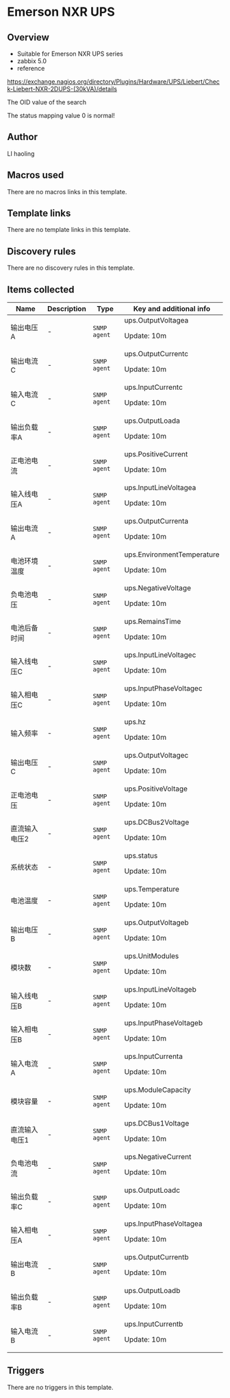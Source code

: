 # Emerson NXR UPS

## Overview

* Suitable for Emerson NXR UPS series
* zabbix 5.0
* reference


https://exchange.nagios.org/directory/Plugins/Hardware/UPS/Liebert/Check-Liebert-NXR-2DUPS-(30kVA)/details


The OID value of the search


 


The status mapping value 0 is normal!



## Author

LI haoling

## Macros used

There are no macros links in this template.

## Template links

There are no template links in this template.

## Discovery rules

There are no discovery rules in this template.

## Items collected

|Name|Description|Type|Key and additional info|
|----|-----------|----|----|
|输出电压A|<p>-</p>|`SNMP agent`|ups.OutputVoltagea<p>Update: 10m</p>|
|输出电流C|<p>-</p>|`SNMP agent`|ups.OutputCurrentc<p>Update: 10m</p>|
|输入电流C|<p>-</p>|`SNMP agent`|ups.InputCurrentc<p>Update: 10m</p>|
|输出负载率A|<p>-</p>|`SNMP agent`|ups.OutputLoada<p>Update: 10m</p>|
|正电池电流|<p>-</p>|`SNMP agent`|ups.PositiveCurrent<p>Update: 10m</p>|
|输入线电压A|<p>-</p>|`SNMP agent`|ups.InputLineVoltagea<p>Update: 10m</p>|
|输出电流A|<p>-</p>|`SNMP agent`|ups.OutputCurrenta<p>Update: 10m</p>|
|电池环境温度|<p>-</p>|`SNMP agent`|ups.EnvironmentTemperature<p>Update: 10m</p>|
|负电池电压|<p>-</p>|`SNMP agent`|ups.NegativeVoltage<p>Update: 10m</p>|
|电池后备时间|<p>-</p>|`SNMP agent`|ups.RemainsTime<p>Update: 10m</p>|
|输入线电压C|<p>-</p>|`SNMP agent`|ups.InputLineVoltagec<p>Update: 10m</p>|
|输入相电压C|<p>-</p>|`SNMP agent`|ups.InputPhaseVoltagec<p>Update: 10m</p>|
|输入频率|<p>-</p>|`SNMP agent`|ups.hz<p>Update: 10m</p>|
|输出电压C|<p>-</p>|`SNMP agent`|ups.OutputVoltagec<p>Update: 10m</p>|
|正电池电压|<p>-</p>|`SNMP agent`|ups.PositiveVoltage<p>Update: 10m</p>|
|直流输入电压2|<p>-</p>|`SNMP agent`|ups.DCBus2Voltage<p>Update: 10m</p>|
|系统状态|<p>-</p>|`SNMP agent`|ups.status<p>Update: 10m</p>|
|电池温度|<p>-</p>|`SNMP agent`|ups.Temperature<p>Update: 10m</p>|
|输出电压B|<p>-</p>|`SNMP agent`|ups.OutputVoltageb<p>Update: 10m</p>|
|模块数|<p>-</p>|`SNMP agent`|ups.UnitModules<p>Update: 10m</p>|
|输入线电压B|<p>-</p>|`SNMP agent`|ups.InputLineVoltageb<p>Update: 10m</p>|
|输入相电压B|<p>-</p>|`SNMP agent`|ups.InputPhaseVoltageb<p>Update: 10m</p>|
|输入电流A|<p>-</p>|`SNMP agent`|ups.InputCurrenta<p>Update: 10m</p>|
|模块容量|<p>-</p>|`SNMP agent`|ups.ModuleCapacity<p>Update: 10m</p>|
|直流输入电压1|<p>-</p>|`SNMP agent`|ups.DCBus1Voltage<p>Update: 10m</p>|
|负电池电流|<p>-</p>|`SNMP agent`|ups.NegativeCurrent<p>Update: 10m</p>|
|输出负载率C|<p>-</p>|`SNMP agent`|ups.OutputLoadc<p>Update: 10m</p>|
|输入相电压A|<p>-</p>|`SNMP agent`|ups.InputPhaseVoltagea<p>Update: 10m</p>|
|输出电流B|<p>-</p>|`SNMP agent`|ups.OutputCurrentb<p>Update: 10m</p>|
|输出负载率B|<p>-</p>|`SNMP agent`|ups.OutputLoadb<p>Update: 10m</p>|
|输入电流B|<p>-</p>|`SNMP agent`|ups.InputCurrentb<p>Update: 10m</p>|
## Triggers

There are no triggers in this template.

